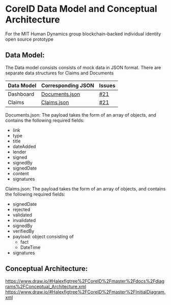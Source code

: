 # CoreID Data Model and Conceptual Architecture

For the MIT Human Dynamics group blockchain-backed individual identity open source prototype


## Data Model:

The Data model consists consists of mock data in JSON format. There are separate data structures for Claims and Documents


| Data Model  | Corresponding JSON  | Issues  |
|---|---|---|
| Dashboard  | [Documents.json](https://github.com/alexfigtree/CoreID/blob/master/data/documents.json)  |  [#21](https://github.com/alexfigtree/CoreID/issues/21) |
| Claims  | [Claims.json](https://github.com/alexfigtree/CoreID/blob/master/data/claims.json) | [#21](https://github.com/alexfigtree/CoreID/issues/21)  |


Documents.json:
The payload takes the form of an array of objects, and contains the following required fields:
  - link
  - type
  - title
  - dateAdded
  - lender
  - signed
  - signedBy
  - signedDate
  - content
  - signatures

Claims.json:
The payload takes the form of an array of objects, and contains the following required fields:
  - signedDate
  - rejected
  - validated
  - invalidated
  - signedBy
  - verifiedBy
  - payload: object consisting of
      - fact
      - DateTime
  - signatures


## Conceptual Architecture:

https://www.draw.io/#Halexfigtree%2FCoreID%2Fmaster%2Fdocs%2Fdiagrams%2FConceptual_Architecture.xml
https://www.draw.io/#Halexfigtree%2FCoreID%2Fmaster%2FInitialDiagram.xml

